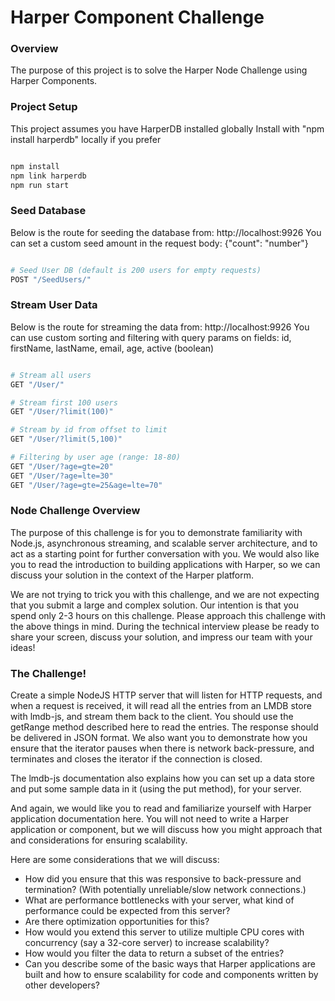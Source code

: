 # Harper Component Challenge

### Overview

The purpose of this project is to solve the Harper Node Challenge using Harper Components.

### Project Setup

This project assumes you have HarperDB installed globally
Install with "npm install harperdb" locally if you prefer

```bash

npm install
npm link harperdb
npm run start

```

### Seed Database

Below is the route for seeding the database from: http://localhost:9926
You can set a custom seed amount in the request body: {"count": "number"}

```bash

# Seed User DB (default is 200 users for empty requests)
POST "/SeedUsers/"

```

### Stream User Data

Below is the route for streaming the data from: http://localhost:9926
You can use custom sorting and filtering with query params on fields: id, firstName, lastName, email, age, active (boolean)

```bash

# Stream all users
GET "/User/"

# Stream first 100 users
GET "/User/?limit(100)"

# Stream by id from offset to limit
GET "/User/?limit(5,100)"

# Filtering by user age (range: 18-80)
GET "/User/?age=gte=20"
GET "/User/?age=lte=30"
GET "/User/?age=gte=25&age=lte=70"

```

### Node Challenge Overview

The purpose of this challenge is for you to demonstrate familiarity with Node.js, asynchronous streaming, and scalable server architecture, and to act as a starting point for further conversation with you. We would also like you to read the introduction to building applications with Harper, so we can discuss your solution in the context of the Harper platform.

We are not trying to trick you with this challenge, and we are not expecting that you submit a large and complex solution. Our intention is that you spend only 2-3 hours on this challenge. Please approach this challenge with the above things in mind. During the technical interview please be ready to share your screen, discuss your solution, and impress our team with your ideas!

### The Challenge!

Create a simple NodeJS HTTP server that will listen for HTTP requests, and when a request is received, it will read all the entries from an LMDB store with lmdb-js, and stream them back to the client. You should use the getRange method described here to read the entries. The response should be delivered in JSON format. We also want you to demonstrate how you ensure that the iterator pauses when there is network back-pressure, and terminates and closes the iterator if the connection is closed.

The lmdb-js documentation also explains how you can set up a data store and put some sample data in it (using the put method), for your server.

And again, we would like you to read and familiarize yourself with Harper application documentation here. You will not need to write a Harper application or component, but we will discuss how you might approach that and considerations for ensuring scalability.

Here are some considerations that we will discuss:

- How did you ensure that this was responsive to back-pressure and termination? (With potentially unreliable/slow network connections.)
- What are performance bottlenecks with your server, what kind of performance could be expected from this server?
- Are there optimization opportunities for this?
- How would you extend this server to utilize multiple CPU cores with concurrency (say a 32-core server) to increase scalability?
- How would you filter the data to return a subset of the entries?
- Can you describe some of the basic ways that Harper applications are built and how to ensure scalability for code and components written by other developers?
